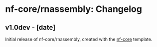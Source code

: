 # nf-core/rnassembly: Changelog

## v1.0dev - [date]
Initial release of nf-core/rnassembly, created with the [nf-core](http://nf-co.re/) template.
